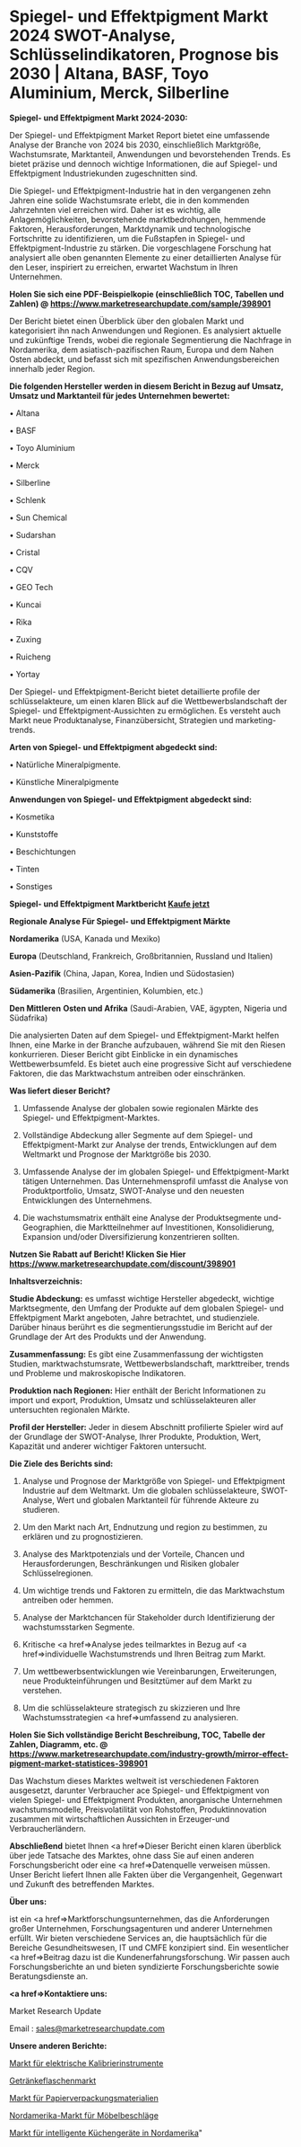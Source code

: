 # Spiegel- und Effektpigment Markt 2024 SWOT-Analyse, Schlüsselindikatoren, Prognose bis 2030 | Altana, BASF, Toyo Aluminium, Merck, Silberline

<strong>Spiegel- und Effektpigment Markt 2024-2030:</strong>

Der Spiegel- und Effektpigment Market Report bietet eine umfassende Analyse der Branche von 2024 bis 2030, einschließlich Marktgröße, Wachstumsrate, Marktanteil, Anwendungen und bevorstehenden Trends. Es bietet präzise und dennoch wichtige Informationen, die auf Spiegel- und Effektpigment Industriekunden zugeschnitten sind.

Die Spiegel- und Effektpigment-Industrie hat in den vergangenen zehn Jahren eine solide Wachstumsrate erlebt, die in den kommenden Jahrzehnten viel erreichen wird. Daher ist es wichtig, alle Anlagemöglichkeiten, bevorstehende marktbedrohungen, hemmende Faktoren, Herausforderungen, Marktdynamik und technologische Fortschritte zu identifizieren, um die Fußstapfen in Spiegel- und Effektpigment-Industrie zu stärken. Die vorgeschlagene Forschung hat analysiert alle oben genannten Elemente zu einer detaillierten Analyse für den Leser, inspiriert zu erreichen, erwartet Wachstum in Ihren Unternehmen.

<strong>Holen Sie sich eine PDF-Beispielkopie (einschließlich TOC, Tabellen und Zahlen) @
</strong><strong><a href=https://www.marketresearchupdate.com/sample/398901><strong>https://www.marketresearchupdate.com/sample/398901</u></font></a></strong></strong>

Der Bericht bietet einen Überblick über den globalen Markt und kategorisiert ihn nach Anwendungen und Regionen. Es analysiert aktuelle und zukünftige Trends, wobei die regionale Segmentierung die Nachfrage in Nordamerika, dem asiatisch-pazifischen Raum, Europa und dem Nahen Osten abdeckt, und befasst sich mit spezifischen Anwendungsbereichen innerhalb jeder Region.

<strong>Die folgenden Hersteller werden in diesem Bericht in Bezug auf Umsatz, Umsatz und Marktanteil für jedes Unternehmen bewertet:</strong>

• Altana

• BASF

• Toyo Aluminium

• Merck

• Silberline

• Schlenk

• Sun Chemical

• Sudarshan

• Cristal

• CQV

• GEO Tech

• Kuncai

• Rika

• Zuxing

• Ruicheng

• Yortay

Der Spiegel- und Effektpigment-Bericht bietet detaillierte profile der schlüsselakteure, um einen klaren Blick auf die Wettbewerbslandschaft der Spiegel- und Effektpigment-Aussichten zu ermöglichen. Es versteht auch Markt neue Produktanalyse, Finanzübersicht, Strategien und marketing-trends.

<strong>Arten von Spiegel- und Effektpigment abgedeckt sind:</strong>

• Natürliche Mineralpigmente.

• Künstliche Mineralpigmente

<strong>Anwendungen von Spiegel- und Effektpigment abgedeckt sind:</strong>

• Kosmetika

• Kunststoffe

• Beschichtungen

• Tinten

• Sonstiges

<strong>Spiegel- und Effektpigment Marktbericht <a href=https://www.marketresearchupdate.com/buynow/398901>Kaufe jetzt</a></strong>

<strong>Regionale Analyse Für Spiegel- und Effektpigment Märkte</strong>

<strong>Nordamerika</strong> (USA, Kanada und Mexiko)

<strong>Europa</strong> (Deutschland, Frankreich, Großbritannien, Russland und Italien)

<strong>Asien-Pazifik</strong> (China, Japan, Korea, Indien und Südostasien)

<strong>Südamerika</strong> (Brasilien, Argentinien, Kolumbien, etc.)

<strong>Den Mittleren</strong> <strong>Osten und Afrika</strong> (Saudi-Arabien, VAE, ägypten, Nigeria und Südafrika)

Die analysierten Daten auf dem Spiegel- und Effektpigment-Markt helfen Ihnen, eine Marke in der Branche aufzubauen, während Sie mit den Riesen konkurrieren. Dieser Bericht gibt Einblicke in ein dynamisches Wettbewerbsumfeld. Es bietet auch eine progressive Sicht auf verschiedene Faktoren, die das Marktwachstum antreiben oder einschränken.

<strong>Was liefert dieser Bericht?</strong>

1. Umfassende Analyse der globalen sowie regionalen Märkte des Spiegel- und Effektpigment-Marktes.

2. Vollständige Abdeckung aller Segmente auf dem Spiegel- und Effektpigment-Markt zur Analyse der trends, Entwicklungen auf dem Weltmarkt und Prognose der Marktgröße bis 2030.

3. Umfassende Analyse der im globalen Spiegel- und Effektpigment-Markt tätigen Unternehmen. Das Unternehmensprofil umfasst die Analyse von Produktportfolio, Umsatz, SWOT-Analyse und den neuesten Entwicklungen des Unternehmens.

4. Die wachstumsmatrix enthält eine Analyse der Produktsegmente und-Geographien, die Marktteilnehmer auf Investitionen, Konsolidierung, Expansion und/oder Diversifizierung konzentrieren sollten.

<strong>Nutzen Sie Rabatt auf Bericht! Klicken Sie Hier
</strong><strong><a href=https://www.marketresearchupdate.com/discount/398901>https://www.marketresearchupdate.com/discount/398901</b></u></font></strong></a>

<strong>Inhaltsverzeichnis:</strong>

<strong>Studie Abdeckung:</strong> es umfasst wichtige Hersteller abgedeckt, wichtige Marktsegmente, den Umfang der Produkte auf dem globalen Spiegel- und Effektpigment Markt angeboten, Jahre betrachtet, und studienziele. Darüber hinaus berührt es die segmentierungsstudie im Bericht auf der Grundlage der Art des Produkts und der Anwendung.

<strong>Zusammenfassung:</strong> Es gibt eine Zusammenfassung der wichtigsten Studien, marktwachstumsrate, Wettbewerbslandschaft, markttreiber, trends und Probleme und makroskopische Indikatoren.

<strong>Produktion nach Regionen:</strong> Hier enthält der Bericht Informationen zu import und export, Produktion, Umsatz und schlüsselakteuren aller untersuchten regionalen Märkte.

<strong>Profil der Hersteller:</strong> Jeder in diesem Abschnitt profilierte Spieler wird auf der Grundlage der SWOT-Analyse, Ihrer Produkte, Produktion, Wert, Kapazität und anderer wichtiger Faktoren untersucht.

<strong>Die Ziele des Berichts sind:</strong>

1) Analyse und Prognose der Marktgröße von Spiegel- und Effektpigment Industrie auf dem Weltmarkt.
Um die globalen schlüsselakteure, SWOT-Analyse, Wert und globalen Marktanteil für führende Akteure zu studieren.

2) Um den Markt nach Art, Endnutzung und region zu bestimmen, zu erklären und zu prognostizieren.

3) Analyse des Marktpotenzials und der Vorteile, Chancen und Herausforderungen, Beschränkungen und Risiken globaler Schlüsselregionen.

4) Um wichtige trends und Faktoren zu ermitteln, die das Marktwachstum antreiben oder hemmen.

5) Analyse der Marktchancen für Stakeholder durch Identifizierung der wachstumsstarken Segmente.

6) Kritische <a href=>Analyse</a> jedes teilmarktes in Bezug auf <a href=>individuelle</a> Wachstumstrends und Ihren Beitrag zum Markt.

7) Um wettbewerbsentwicklungen wie Vereinbarungen, Erweiterungen, neue Produkteinführungen und Besitztümer auf dem Markt zu verstehen.

8) Um die schlüsselakteure strategisch zu skizzieren und Ihre Wachstumsstrategien <a href=>umfassend</a> zu analysieren.

<strong>Holen Sie Sich vollständige Bericht Beschreibung, TOC, Tabelle der Zahlen, Diagramm, etc. @ </strong><strong><a href=https://www.marketresearchupdate.com/industry-growth/mirror-effect-pigment-market-statistices-398901>https://www.marketresearchupdate.com/industry-growth/mirror-effect-pigment-market-statistices-398901</a></font></strong>

Das Wachstum dieses Marktes weltweit ist verschiedenen Faktoren ausgesetzt, darunter Verbraucher ace Spiegel- und Effektpigment von vielen Spiegel- und Effektpigment Produkten, anorganische Unternehmen wachstumsmodelle, Preisvolatilität von Rohstoffen, Produktinnovation zusammen mit wirtschaftlichen Aussichten in Erzeuger-und Verbraucherländern.

<strong>Abschließend</strong> bietet Ihnen <a href=>Dieser</a> Bericht einen klaren überblick über jede Tatsache des Marktes, ohne dass Sie auf einen anderen Forschungsbericht oder eine <a href=>Datenquelle</a> verweisen müssen. Unser Bericht liefert Ihnen alle Fakten über die Vergangenheit, Gegenwart und Zukunft des betreffenden Marktes.

<strong>Über uns:</strong>

 ist ein <a href=>Marktfors</a>chungsunternehmen, das die Anforderungen großer Unternehmen, Forschungsagenturen und anderer Unternehmen erfüllt. Wir bieten verschiedene Services an, die hauptsächlich für die Bereiche Gesundheitswesen, IT und CMFE konzipiert sind. Ein wesentlicher <a href=>Beitrag</a> dazu ist die Kundenerfahrungsforschung. Wir passen auch Forschungsberichte an und bieten syndizierte Forschungsberichte sowie Beratungsdienste an.

<strong><a href=>Kontaktiere uns:</a></strong>

Market Research Update

Email : sales@marketresearchupdate.com

<strong>Unsere anderen Berichte:</strong>

<a href=https://www.linkedin.com/pulse/electrical-calibration-instruments-market-analysis-understanding>Markt für elektrische Kalibrierinstrumente</a>

<a href=https://www.linkedin.com/pulse/beverage-bottle-market-analysis-segment>Getränkeflaschenmarkt</a>

<a href=https://www.linkedin.com/pulse/paper-packaging-materials-market-outlooks-2023>Markt für Papierverpackungsmaterialien</a>

<a href=https://www.linkedin.com/pulse/north-america-furniture-hardware-fittings-market>Nordamerika-Markt für Möbelbeschläge</a>

<a href=https://www.linkedin.com/pulse/north-america-smart-kitchen-appliances-market-1f>Markt für intelligente Küchengeräte in Nordamerika</a>"
